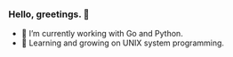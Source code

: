 ### Hello, greetings. 👋

<!--
**matheuscandido/matheuscandido** is a ✨ _special_ ✨ repository because its `README.md` (this file) appears on your GitHub profile.
-->

- 🔭 I’m currently working with Go and Python.
- 🌱 Learning and growing on UNIX system programming.
<!-- - 👯 I’m looking to collaborate on ... -->
